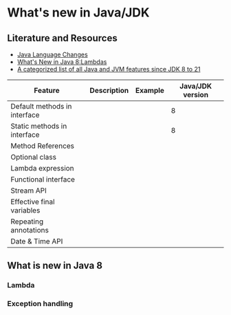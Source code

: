 # What's new in Java/JDK

## Literature and Resources

- [Java Language Changes](https://docs.oracle.com/en/java/javase/20/language/java-language-changes.html)
- [What's New in Java 8:Lambdas](https://learning.oreilly.com/library/view/whats-new-in/9781788627245/)
- [A categorized list of all Java and JVM features since JDK 8 to 21](https://advancedweb.hu/a-categorized-list-of-all-java-and-jvm-features-since-jdk-8-to-21/)

| Feature                      | Description | Example | Java/JDK version |
|------------------------------|-------------|---------|------------------|
| Default methods in interface |             |         | 8                |
| Static methods in interface  |             |         | 8                |
| Method References            |             |         |                  |
| Optional class               |             |         |                  |
| Lambda expression            |             |         |                  |
| Functional interface         |             |         |                  |
| Stream API                   |             |         |                  |
| Effective final variables    |             |         |                  |
| Repeating annotations        |             |         |                  |
| Date & Time API              |             |         |                  |

## What is new in Java 8

### Lambda

### Exception handling
